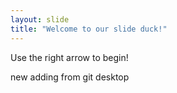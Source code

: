 ```yaml
---
layout: slide
title: "Welcome to our slide duck!"
---
```


Use the right arrow to begin!

new adding from git desktop

